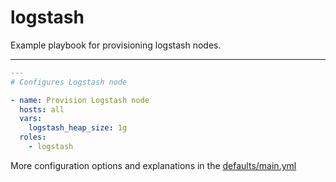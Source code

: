 # logstash

Example playbook for provisioning logstash nodes.

---

```yml
---
# Configures Logstash node

- name: Provision Logstash node
  hosts: all
  vars:
    logstash_heap_size: 1g
  roles:
    - logstash
```

More configuration options and explanations in the [defaults/main.yml](/logstash/defaults/main.yml)
